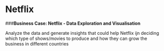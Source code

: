 # Netflix

###**Business Case: Netflix - Data Exploration and Visualisation**

Analyze the data and generate insights that could help Netflix ijn deciding which type of shows/movies to produce and how they can grow the business in different countries
